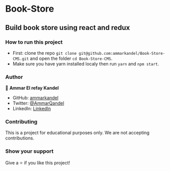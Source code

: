 # Book-Store

## Build book store using react and redux

### How to run this project

- First: clone the repo `git clone git@github.com:ammarkandel/Book-Store-CMS.git` and open the folder `cd Book-Store-CMS`.
- Make sure you have yarn installed localy then run `yarn` and `npm start`.

### Author

👤 **Ammar El refay Kandel**

- GitHub: [ammarkandel](https://github.com/ammarkandel)
- Twitter: [@AmmarQandel](https://twitter.com/AmmarQandel)
- LinkedIn: [LinkedIn](https://www.linkedin.com/in/ammar-kandel-7b4100193/)

### Contributing

This is a project for educational purposes only. We are not accepting contributions.

### Show your support

Give a ⭐️ if you like this project!
